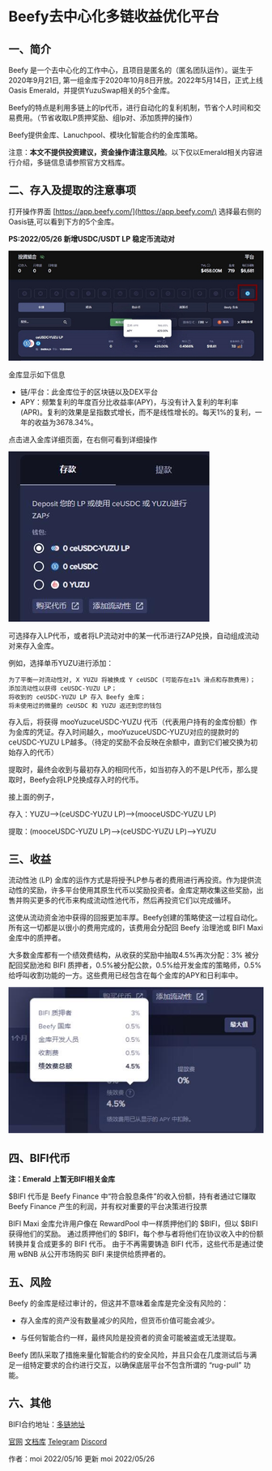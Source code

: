 # Beefy去中心化多链收益优化平台

## 一、简介

Beefy 是一个去中心化的工作中心，且项目是匿名的（匿名团队运作）。诞生于2020年9月21日, 第一组金库于2020年10月8日开放。2022年5月14日，正式上线Oasis Emerald，并提供YuzuSwap相关的5个金库。

Beefy的特点是利用多链上的lp代币，进行自动化的复利机制，节省个人时间和交易费用。（节省收取LP质押奖励、组lp对、添加质押的操作）

Beefy提供金库、Lanuchpool、模块化智能合约的金库策略。


注意：**本文不提供投资建议，资金操作请注意风险**。以下仅以Emerald相关内容进行介绍，多链信息请参照官方文档库。

## 二、存入及提取的注意事项

打开操作界面 [https://app.beefy.com/](https://app.beefy.com/) 选择最右侧的 Oasis链,可以看到下方的5个金库。

**PS:2022/05/26 新增USDC/USDT LP 稳定币流动对**

![](beefy_1.jpg)

金库显示如下信息

- 链/平台：此金库位于的区块链以及DEX平台
- APY：频繁复利的年度百分比收益率(APY)，与没有计入复利的年利率(APR)。复利的效果是呈指数式增长，而不是线性增长的。每天1%的复利，一年的收益为3678.34%。

点击进入金库详细页面，在右侧可看到详细操作

![](beefy_2.jpg)

可选择存入LP代币，或者将LP流动对中的某一代币进行ZAP兑换，自动组成流动对来存入金库。

例如，选择单币YUZU进行添加：

```
为了平衡一对流动性对, X YUZU 将被换成 Y ceUSDC (可能存在±1% 滑点和存款费用)；
添加流动性以获得 ceUSDC-YUZU LP；
将收到的 ceUSDC-YUZU LP 存入 Beefy 金库；
将未使用过的微量的 ceUSDC 和 YUZU 返还到您的钱包
```
存入后，将获得 mooYuzuceUSDC-YUZU 代币（代表用户持有的金库份额）作为金库的凭证。存入时间越久，mooYuzuceUSDC-YUZU对应的提款时的ceUSDC-YUZU LP越多。（待定的奖励不会反映在余额中，直到它们被交换为初始存入的代币）

提取时，最终会收到与最初存入的相同代币，如当初存入的不是LP代币，那么提取时，Beefy会将LP兑换成存入时的代币。

接上面的例子，

存入：YUZU-->(ceUSDC-YUZU LP)-->(mooceUSDC-YUZU LP)

提取：(mooceUSDC-YUZU LP)-->(ceUSDC-YUZU LP)-->YUZU

## 三、收益

流动性池 (LP) 金库的运作方式是将授予LP参与者的费用进行再投资。作为提供流动性的奖励，许多平台使用其原生代币以奖励投资者。金库定期收集这些奖励，出售并购买更多的代币来构成流动性池代币，然后再投资它们以完成循环。

这使从流动资金池中获得的回报更加丰厚。Beefy创建的策略使这一过程自动化。所有这一切都是以很小的费用完成的，该费用会分配回 Beefy 治理池或 BIFI Maxi 金库中的质押者。 

大多数金库都有一个绩效费结构，从收获的奖励中抽取4.5%再次分配：3% 被分配回奖励池和 BIFI 质押者，0.5%被分配公款，0.5%给开发金库的策略师，0.5%给呼叫收割功能的一方。这些费用已经包含在每个金库的APY和日利率中。

![](beefy_3.jpg)

## 四、BIFI代币

**注：Emerald 上暂无BIFI相关金库**

$BIFI 代币是 Beefy Finance 中“符合股息条件”的收入份额，持有者通过它赚取 Beefy Finance 产生的利润，并有权对重要的平台决策进行投票

BIFI Maxi 金库允许用户像在 RewardPool 中一样质押他们的 $BIFI，但以 $BIFI 获得他们的奖励。 通过质押他们的 $BIFI，每个参与者将他们在协议收入中的份额转换并复合成更多的 BIFI 代币。 由于不再需要铸造 BIFI 代币，这些代币是通过使用 wBNB 从公开市场购买 BIFI 来提供给质押者的。

## 五、风险

Beefy 的金库是经过审计的，但这并不意味着金库是完全没有风险的：

- 存入金库的资产没有数量减少的风险，但货币价值可能会减少。

- 与任何智能合约一样，最终风险是投资者的资金可能被盗或无法提取。

Beefy 团队采取了措施来量化智能合约的安全风险，并且只会在几度测试后与满足一组特定要求的合约进行交互，以确保底层平台不包含所谓的 “rug-pull” 功能。

## 六、其他

BIFI合约地址：[多链地址](https://docs.beefy.finance/v/cn/ecosystem/bifi-token/contract-addresses)

[官网](https://app.beefy.com/)
[文档库](https://docs.beefy.finance/)
[Telegram](https://t.me/beefyfinance)
[Discord](https://discord.com/invite/yq8wfHd)

作者：moi 2022/05/16 更新 moi 2022/05/26
